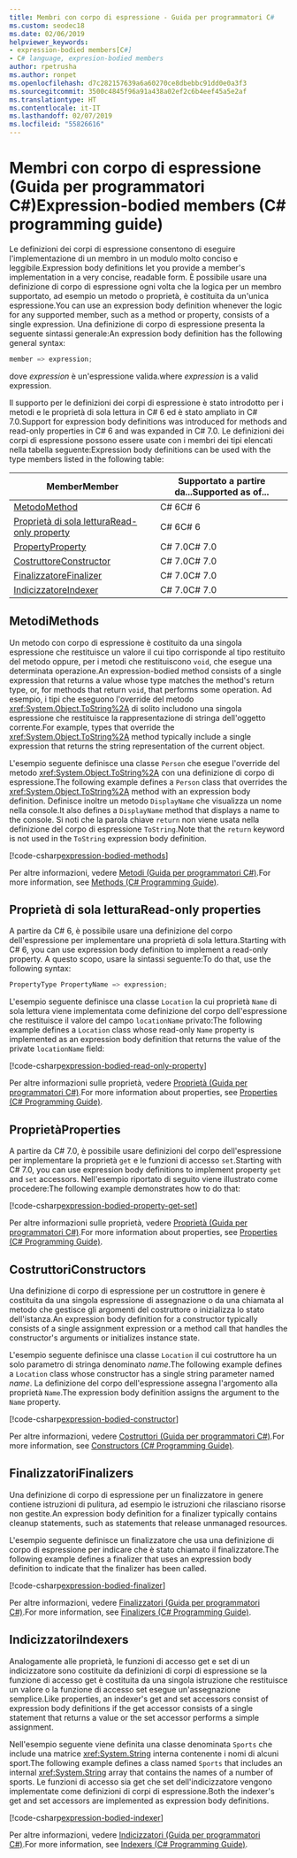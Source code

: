 ```yaml
---
title: Membri con corpo di espressione - Guida per programmatori C#
ms.custom: seodec18
ms.date: 02/06/2019
helpviewer_keywords:
- expression-bodied members[C#]
- C# language, expresion-bodied members
author: rpetrusha
ms.author: ronpet
ms.openlocfilehash: d7c282157639a6a60270ce8dbebbc91dd0e0a3f3
ms.sourcegitcommit: 3500c4845f96a91a438a02ef2c6b4eef45a5e2af
ms.translationtype: HT
ms.contentlocale: it-IT
ms.lasthandoff: 02/07/2019
ms.locfileid: "55826616"
---
```

# <a name="expression-bodied-members-c-programming-guide"></a><span data-ttu-id="d6137-102">Membri con corpo di espressione (Guida per programmatori C#)</span><span class="sxs-lookup"><span data-stu-id="d6137-102">Expression-bodied members (C# programming guide)</span></span>

<span data-ttu-id="d6137-103">Le definizioni dei corpi di espressione consentono di eseguire l'implementazione di un membro in un modulo molto conciso e leggibile.</span><span class="sxs-lookup"><span data-stu-id="d6137-103">Expression body definitions let you provide a member's implementation in a very concise, readable form.</span></span> <span data-ttu-id="d6137-104">È possibile usare una definizione di corpo di espressione ogni volta che la logica per un membro supportato, ad esempio un metodo o proprietà, è costituita da un'unica espressione.</span><span class="sxs-lookup"><span data-stu-id="d6137-104">You can use an expression body definition whenever the logic for any supported member, such as a method or property, consists of a single expression.</span></span> <span data-ttu-id="d6137-105">Una definizione di corpo di espressione presenta la seguente sintassi generale:</span><span class="sxs-lookup"><span data-stu-id="d6137-105">An expression body definition has the following general syntax:</span></span>

```csharp
member => expression;
```

<span data-ttu-id="d6137-106">dove *expression* è un'espressione valida.</span><span class="sxs-lookup"><span data-stu-id="d6137-106">where *expression* is a valid expression.</span></span>

<span data-ttu-id="d6137-107">Il supporto per le definizioni dei corpi di espressione è stato introdotto per i metodi e le proprietà di sola lettura in C# 6 ed è stato ampliato in C# 7.0.</span><span class="sxs-lookup"><span data-stu-id="d6137-107">Support for expression body definitions was introduced for methods and read-only properties in C# 6 and was expanded in C# 7.0.</span></span> <span data-ttu-id="d6137-108">Le definizioni dei corpi di espressione possono essere usate con i membri dei tipi elencati nella tabella seguente:</span><span class="sxs-lookup"><span data-stu-id="d6137-108">Expression body definitions can be used with the type members listed in the following table:</span></span>

|<span data-ttu-id="d6137-109">Member</span><span class="sxs-lookup"><span data-stu-id="d6137-109">Member</span></span>  |<span data-ttu-id="d6137-110">Supportato a partire da...</span><span class="sxs-lookup"><span data-stu-id="d6137-110">Supported as of...</span></span> |
|---------|---------|
|[<span data-ttu-id="d6137-111">Metodo</span><span class="sxs-lookup"><span data-stu-id="d6137-111">Method</span></span>](#methods)  |<span data-ttu-id="d6137-112">C# 6</span><span class="sxs-lookup"><span data-stu-id="d6137-112">C# 6</span></span> |
|[<span data-ttu-id="d6137-113">Proprietà di sola lettura</span><span class="sxs-lookup"><span data-stu-id="d6137-113">Read-only property</span></span>](#read-only-properties)   |<span data-ttu-id="d6137-114">C# 6</span><span class="sxs-lookup"><span data-stu-id="d6137-114">C# 6</span></span>  |
|[<span data-ttu-id="d6137-115">Property</span><span class="sxs-lookup"><span data-stu-id="d6137-115">Property</span></span>](#properties)  |<span data-ttu-id="d6137-116">C# 7.0</span><span class="sxs-lookup"><span data-stu-id="d6137-116">C# 7.0</span></span> |
|[<span data-ttu-id="d6137-117">Costruttore</span><span class="sxs-lookup"><span data-stu-id="d6137-117">Constructor</span></span>](#constructors)   |<span data-ttu-id="d6137-118">C# 7.0</span><span class="sxs-lookup"><span data-stu-id="d6137-118">C# 7.0</span></span> |
|[<span data-ttu-id="d6137-119">Finalizzatore</span><span class="sxs-lookup"><span data-stu-id="d6137-119">Finalizer</span></span>](#finalizers)     |<span data-ttu-id="d6137-120">C# 7.0</span><span class="sxs-lookup"><span data-stu-id="d6137-120">C# 7.0</span></span> |
|[<span data-ttu-id="d6137-121">Indicizzatore</span><span class="sxs-lookup"><span data-stu-id="d6137-121">Indexer</span></span>](#indexers)       |<span data-ttu-id="d6137-122">C# 7.0</span><span class="sxs-lookup"><span data-stu-id="d6137-122">C# 7.0</span></span> |

## <a name="methods"></a><span data-ttu-id="d6137-123">Metodi</span><span class="sxs-lookup"><span data-stu-id="d6137-123">Methods</span></span>

<span data-ttu-id="d6137-124">Un metodo con corpo di espressione è costituito da una singola espressione che restituisce un valore il cui tipo corrisponde al tipo restituito del metodo oppure, per i metodi che restituiscono `void`, che esegue una determinata operazione.</span><span class="sxs-lookup"><span data-stu-id="d6137-124">An expression-bodied method consists of a single expression that returns a value whose type matches the method's return type, or, for methods that return `void`, that performs some operation.</span></span> <span data-ttu-id="d6137-125">Ad esempio, i tipi che eseguono l'override del metodo <xref:System.Object.ToString%2A> di solito includono una singola espressione che restituisce la rappresentazione di stringa dell'oggetto corrente.</span><span class="sxs-lookup"><span data-stu-id="d6137-125">For example, types that override the <xref:System.Object.ToString%2A> method typically include a single expression that returns the string representation of the current object.</span></span>

<span data-ttu-id="d6137-126">L'esempio seguente definisce una classe `Person` che esegue l'override del metodo <xref:System.Object.ToString%2A> con una definizione di corpo di espressione.</span><span class="sxs-lookup"><span data-stu-id="d6137-126">The following example defines a `Person` class that overrides the <xref:System.Object.ToString%2A> method with an expression body definition.</span></span> <span data-ttu-id="d6137-127">Definisce inoltre un metodo `DisplayName` che visualizza un nome nella console.</span><span class="sxs-lookup"><span data-stu-id="d6137-127">It also defines a `DisplayName` method that displays a name to the console.</span></span> <span data-ttu-id="d6137-128">Si noti che la parola chiave `return` non viene usata nella definizione del corpo di espressione `ToString`.</span><span class="sxs-lookup"><span data-stu-id="d6137-128">Note that the `return` keyword is not used in the `ToString` expression body definition.</span></span>

[!code-csharp[expression-bodied-methods](../../../../samples/snippets/csharp/programming-guide/classes-and-structs/expr-bodied-methods.cs)]  

<span data-ttu-id="d6137-129">Per altre informazioni, vedere [Metodi (Guida per programmatori C#)](../classes-and-structs/methods.md).</span><span class="sxs-lookup"><span data-stu-id="d6137-129">For more information, see [Methods (C# Programming Guide)](../classes-and-structs/methods.md).</span></span>

## <a name="read-only-properties"></a><span data-ttu-id="d6137-130">Proprietà di sola lettura</span><span class="sxs-lookup"><span data-stu-id="d6137-130">Read-only properties</span></span>

<span data-ttu-id="d6137-131">A partire da C# 6, è possibile usare una definizione del corpo dell'espressione per implementare una proprietà di sola lettura.</span><span class="sxs-lookup"><span data-stu-id="d6137-131">Starting with C# 6, you can use expression body definition to implement a read-only property.</span></span> <span data-ttu-id="d6137-132">A questo scopo, usare la sintassi seguente:</span><span class="sxs-lookup"><span data-stu-id="d6137-132">To do that, use the following syntax:</span></span>

```csharp
PropertyType PropertyName => expression;
```

<span data-ttu-id="d6137-133">L'esempio seguente definisce una classe `Location` la cui proprietà `Name` di sola lettura viene implementata come definizione del corpo dell'espressione che restituisce il valore del campo `locationName` privato:</span><span class="sxs-lookup"><span data-stu-id="d6137-133">The following example defines a `Location` class whose read-only `Name` property is implemented as an expression body definition that returns the value of the private `locationName` field:</span></span>

[!code-csharp[expression-bodied-read-only-property](../../../../samples/snippets/csharp/programming-guide/classes-and-structs/expr-bodied-readonly.cs#1)]  

<span data-ttu-id="d6137-134">Per altre informazioni sulle proprietà, vedere [Proprietà (Guida per programmatori C#)](../classes-and-structs/properties.md).</span><span class="sxs-lookup"><span data-stu-id="d6137-134">For more information about properties, see [Properties (C# Programming Guide)](../classes-and-structs/properties.md).</span></span>

## <a name="properties"></a><span data-ttu-id="d6137-135">Proprietà</span><span class="sxs-lookup"><span data-stu-id="d6137-135">Properties</span></span>

<span data-ttu-id="d6137-136">A partire da C# 7.0, è possibile usare definizioni del corpo dell'espressione per implementare la proprietà `get` e le funzioni di accesso `set`.</span><span class="sxs-lookup"><span data-stu-id="d6137-136">Starting with C# 7.0, you can use expression body definitions to implement property `get` and `set` accessors.</span></span> <span data-ttu-id="d6137-137">Nell'esempio riportato di seguito viene illustrato come procedere:</span><span class="sxs-lookup"><span data-stu-id="d6137-137">The following example demonstrates how to do that:</span></span>

[!code-csharp[expression-bodied-property-get-set](../../../../samples/snippets/csharp/programming-guide/classes-and-structs/expr-bodied-ctor.cs#1)]

<span data-ttu-id="d6137-138">Per altre informazioni sulle proprietà, vedere [Proprietà (Guida per programmatori C#)](../classes-and-structs/properties.md).</span><span class="sxs-lookup"><span data-stu-id="d6137-138">For more information about properties, see [Properties (C# Programming Guide)](../classes-and-structs/properties.md).</span></span>

## <a name="constructors"></a><span data-ttu-id="d6137-139">Costruttori</span><span class="sxs-lookup"><span data-stu-id="d6137-139">Constructors</span></span>

<span data-ttu-id="d6137-140">Una definizione di corpo di espressione per un costruttore in genere è costituita da una singola espressione di assegnazione o da una chiamata al metodo che gestisce gli argomenti del costruttore o inizializza lo stato dell'istanza.</span><span class="sxs-lookup"><span data-stu-id="d6137-140">An expression body definition for a constructor typically consists of a single assignment expression or a method call that handles the constructor's arguments or initializes instance state.</span></span>

<span data-ttu-id="d6137-141">L'esempio seguente definisce una classe `Location` il cui costruttore ha un solo parametro di stringa denominato *name*.</span><span class="sxs-lookup"><span data-stu-id="d6137-141">The following example defines a `Location` class whose constructor has a single string parameter named *name*.</span></span> <span data-ttu-id="d6137-142">La definizione del corpo dell'espressione assegna l'argomento alla proprietà `Name`.</span><span class="sxs-lookup"><span data-stu-id="d6137-142">The expression body definition assigns the argument to the `Name` property.</span></span>

[!code-csharp[expression-bodied-constructor](../../../../samples/snippets/csharp/programming-guide/classes-and-structs/expr-bodied-ctor.cs#1)]  

<span data-ttu-id="d6137-143">Per altre informazioni, vedere [Costruttori (Guida per programmatori C#)](../classes-and-structs/constructors.md).</span><span class="sxs-lookup"><span data-stu-id="d6137-143">For more information, see [Constructors (C# Programming Guide)](../classes-and-structs/constructors.md).</span></span>

## <a name="finalizers"></a><span data-ttu-id="d6137-144">Finalizzatori</span><span class="sxs-lookup"><span data-stu-id="d6137-144">Finalizers</span></span>

<span data-ttu-id="d6137-145">Una definizione di corpo di espressione per un finalizzatore in genere contiene istruzioni di pulitura, ad esempio le istruzioni che rilasciano risorse non gestite.</span><span class="sxs-lookup"><span data-stu-id="d6137-145">An expression body definition for a finalizer typically contains cleanup statements, such as statements that release unmanaged resources.</span></span>

<span data-ttu-id="d6137-146">L'esempio seguente definisce un finalizzatore che usa una definizione di corpo di espressione per indicare che è stato chiamato il finalizzatore.</span><span class="sxs-lookup"><span data-stu-id="d6137-146">The following example defines a finalizer that uses an expression body definition to indicate that the finalizer has been called.</span></span>

[!code-csharp[expression-bodied-finalizer](../../../../samples/snippets/csharp/programming-guide/classes-and-structs/expr-bodied-destructor.cs#1)]  

<span data-ttu-id="d6137-147">Per altre informazioni, vedere [Finalizzatori (Guida per programmatori C#)](../classes-and-structs/destructors.md).</span><span class="sxs-lookup"><span data-stu-id="d6137-147">For more information, see [Finalizers (C# Programming Guide)](../classes-and-structs/destructors.md).</span></span>

## <a name="indexers"></a><span data-ttu-id="d6137-148">Indicizzatori</span><span class="sxs-lookup"><span data-stu-id="d6137-148">Indexers</span></span>

<span data-ttu-id="d6137-149">Analogamente alle proprietà, le funzioni di accesso get e set di un indicizzatore sono costituite da definizioni di corpi di espressione se la funzione di accesso get è costituita da una singola istruzione che restituisce un valore o la funzione di accesso set esegue un'assegnazione semplice.</span><span class="sxs-lookup"><span data-stu-id="d6137-149">Like properties, an indexer's get and set accessors consist of expression body definitions if the get accessor consists of a single statement that returns a value or the set accessor performs a simple assignment.</span></span>

<span data-ttu-id="d6137-150">Nell'esempio seguente viene definita una classe denominata `Sports` che include una matrice <xref:System.String> interna contenente i nomi di alcuni sport.</span><span class="sxs-lookup"><span data-stu-id="d6137-150">The following example defines a class named `Sports` that includes an internal <xref:System.String> array that contains the names of a number of sports.</span></span> <span data-ttu-id="d6137-151">Le funzioni di accesso sia get che set dell'indicizzatore vengono implementate come definizioni di corpi di espressione.</span><span class="sxs-lookup"><span data-stu-id="d6137-151">Both the indexer's get and set accessors are implemented as expression body definitions.</span></span>

[!code-csharp[expression-bodied-indexer](../../../../samples/snippets/csharp/programming-guide/classes-and-structs/expr-bodied-indexers.cs#1)]

<span data-ttu-id="d6137-152">Per altre informazioni, vedere [Indicizzatori (Guida per programmatori C#)](../indexers/index.md).</span><span class="sxs-lookup"><span data-stu-id="d6137-152">For more information, see [Indexers (C# Programming Guide)](../indexers/index.md).</span></span>
